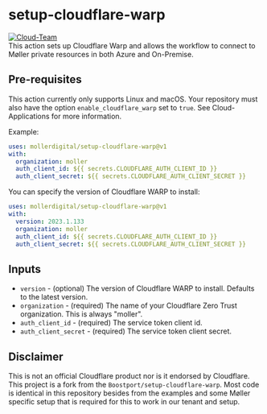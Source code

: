 # setup-cloudflare-warp
[![Cloud-Team](https://img.shields.io/badge/CloudTeam-black.svg?style=for-the-badge&logo=github&logoColor=white)](https://github.com/orgs/mollerdigital/teams/cloud-team) <br />
This action sets up Cloudflare Warp and allows the workflow to connect to Møller private resources in both Azure and On-Premise.

## Pre-requisites
This action currently only supports Linux and macOS. Your repository must also have the option `enable_cloudflare_warp` set to `true`. See Cloud-Applications for more information. 

Example:
```yaml
uses: mollerdigital/setup-cloudflare-warp@v1
with:
  organization: moller
  auth_client_id: ${{ secrets.CLOUDFLARE_AUTH_CLIENT_ID }}
  auth_client_secret: ${{ secrets.CLOUDFLARE_AUTH_CLIENT_SECRET }}
```
You can specify the version of Cloudflare WARP to install:
```yaml
uses: mollerdigital/setup-cloudflare-warp@v1
with:
  version: 2023.1.133
  organization: moller
  auth_client_id: ${{ secrets.CLOUDFLARE_AUTH_CLIENT_ID }}
  auth_client_secret: ${{ secrets.CLOUDFLARE_AUTH_CLIENT_SECRET }}
```

## Inputs
- `version` - (optional) The version of Cloudflare WARP to install. Defaults to the latest version.
- `organization` - (required) The name of your Cloudflare Zero Trust organization. This is always "moller".
- `auth_client_id` - (required) The service token client id.
- `auth_client_secret` - (required) The service token client secret.

## Disclaimer
This is not an official Cloudflare product nor is it endorsed by Cloudflare. This project is a fork from the `Boostport/setup-cloudflare-warp`. 
Most code is identical in this repository besides from the examples and some Møller specific setup that is required for this to work 
in our tenant and setup.
